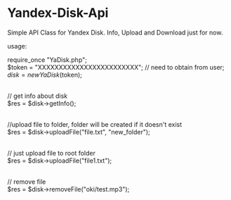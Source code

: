 # Yandex-Disk-Api
Simple API Class for Yandex Disk. Info, Upload and Download just for now.

usage: 


require_once "YaDisk.php";<br>
$token = "XXXXXXXXXXXXXXXXXXXXXXXX"; // need to obtain from user;<br>
$disk= new YaDisk($token);<br><br>

// get info about disk<br>
$res = $disk->getInfo();<br><br>

//upload file to folder, folder will be created if it doesn't exist<br> 
$res = $disk->uploadFile("file.txt", "new_folder");<br><br>

// just upload file to root folder <br>
$res = $disk->uploadFile("file1.txt");<br><br>

// remove file <br>
$res = $disk->removeFile("oki/test.mp3");

